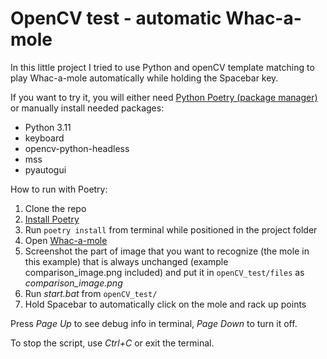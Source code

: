 # OpenCV test - automatic Whac-a-mole

In this little project I tried to use Python and openCV template matching to play Whac-a-mole automatically while holding the Spacebar key.

If you want to try it, you will either need [Python Poetry (package manager)](https://python-poetry.org/docs/) or manually install needed packages:
+ Python 3.11
+ keyboard
+ opencv-python-headless
+ mss
+ pyautogui

How to run with Poetry:
1. Clone the repo
2. [Install Poetry](https://python-poetry.org/docs/)
3. Run `poetry install` from terminal while positioned in the project folder
4. Open [Whac-a-mole](https://www.kennyyipcoding.com/whac-a-mole/)
5. Screenshot the part of image that you want to recognize (the mole in this example) that is always unchanged (example comparison_image.png included) and put it in `openCV_test/files` as _comparison_image.png_
6. Run _start.bat_ from `openCV_test/`
7. Hold Spacebar to automatically click on the mole and rack up points

Press _Page Up_ to see debug info in terminal, _Page Down_ to turn it off.

To stop the script, use _Ctrl+C_ or exit the terminal.